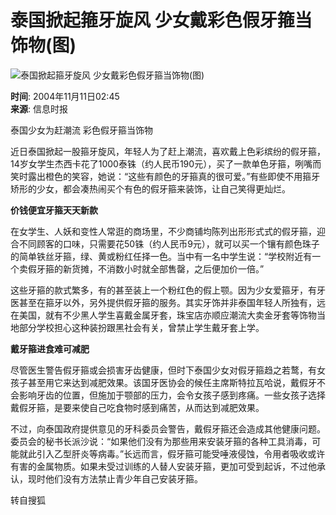 # 泰国掀起箍牙旋风 少女戴彩色假牙箍当饰物(图)

![泰国掀起箍牙旋风 少女戴彩色假牙箍当饰物(图)](https://photo.sohu.com/20041111/Img222929305.jpg)

**时间**: 2004年11月11日02:45  
**来源**: 信息时报  

泰国少女为赶潮流 彩色假牙箍当饰物

近日泰国掀起一股箍牙旋风，年轻人为了赶上潮流，喜欢戴上色彩缤纷的假牙箍，14岁女学生杰西卡花了1000泰铢（约人民币190元），买了一款单色牙箍，咧嘴而笑时露出橙色的笑容，她说：“这些有颜色的牙箍真的很可爱。”有些即使不用箍牙矫形的少女，都会凑热闹买个有色的假牙箍来装饰，让自己笑得更灿烂。

**价钱便宜牙箍天天新款**

在女学生、人妖和变性人常逛的商场里，不少商铺均陈列出形形式式的假牙箍，迎合不同顾客的口味，只需要花50铢（约人民币9元），就可以买一个镶有颜色珠子的简单铁丝牙箍，绿、黄或粉红任择一色。当中有一名中学生说：“学校附近有一个卖假牙箍的新货摊，不消数小时就全部售罄，之后便加价一倍。”

这些牙箍的款式繁多，有的甚至装上一个粉红色的假上颚。因为少女爱箍牙，有牙医甚至在箍牙以外，另外提供假牙箍的服务。其实牙饰并非泰国年轻人所独有，远在美国，就有不少黑人学生喜戴金属牙套，珠宝店亦顺应潮流大卖金牙套等饰物当地部分学校担心这种装扮跟黑社会有关，曾禁止学生戴牙套上学。

**戴牙箍进食难可减肥**

尽管医生警告假牙箍或会损害牙齿健康，但时下泰国少女对假牙箍趋之若鹜，有女孩子甚至用它来达到减肥效果。该国牙医协会的候任主席斯特拉瓦哈说，戴假牙不会影响牙齿的位置，但施加于颚部的压力，会令女孩子感到疼痛。一些女孩子选择戴假牙箍，是要来使自己吃食物时感到痛苦，从而达到减肥效果。

不过，向泰国政府提供意见的牙科委员会警告，戴假牙箍还会造成其他健康问题。委员会的秘书长派沙说：“如果他们没有为那些用来安装牙箍的各种工具消毒，可能就此引入乙型肝炎等病毒。”长远而言，假牙箍可能受唾液侵蚀，令用者吸收或许有害的金属物质。如果未受过训练的人替人安装牙箍，更加可受到起诉，不过他承认，现时他们没有方法禁止青少年自己安装牙箍。

转自搜狐